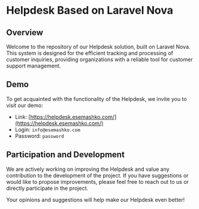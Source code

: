 
# Helpdesk Based on Laravel Nova

## Overview

Welcome to the repository of our Helpdesk solution, built on Laravel Nova. This system is designed for the efficient tracking and processing of customer inquiries, providing organizations with a reliable tool for customer support management.

## Demo

To get acquainted with the functionality of the Helpdesk, we invite you to visit our demo:

- Link: [https://helpdesk.esemashko.com/](https://helpdesk.esemashko.com/)
- Login: `info@esemashko.com`
- Password: `password`

## Participation and Development

We are actively working on improving the Helpdesk and value any contribution to the development of the project. If you have suggestions or would like to propose improvements, please feel free to reach out to us or directly participate in the project.

Your opinions and suggestions will help make our Helpdesk even better!
